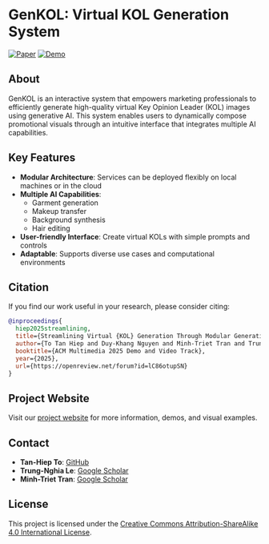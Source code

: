 # GenKOL: Virtual KOL Generation System

[![Paper](https://img.shields.io/badge/Paper-ACM%20Multimedia%202025-blue)](https://openreview.net/forum?id=lC86otupSN)
[![Demo](https://img.shields.io/badge/Demo-Available-green)](https://drive.google.com/drive/folders/1Ixlo26cPvpc6G9clRlsmvsy6fzSrQGci)

## About

GenKOL is an interactive system that empowers marketing professionals to efficiently generate high-quality virtual Key Opinion Leader (KOL) images using generative AI. This system enables users to dynamically compose promotional visuals through an intuitive interface that integrates multiple AI capabilities.

## Key Features

- **Modular Architecture**: Services can be deployed flexibly on local machines or in the cloud
- **Multiple AI Capabilities**: 
  - Garment generation
  - Makeup transfer
  - Background synthesis
  - Hair editing
- **User-friendly Interface**: Create virtual KOLs with simple prompts and controls
- **Adaptable**: Supports diverse use cases and computational environments

## Citation

If you find our work useful in your research, please consider citing:

```bibtex
@inproceedings{
  hiep2025streamlining,
  title={Streamlining Virtual {KOL} Generation Through Modular Generative {AI} Architecture},
  author={To Tan Hiep and Duy-Khang Nguyen and Minh-Triet Tran and Trung-Nghia Le},
  booktitle={ACM Multimedia 2025 Demo and Video Track},
  year={2025},
  url={https://openreview.net/forum?id=lC86otupSN}
}
```

## Project Website

Visit our [project website](https://tanhiep-to.github.io/GenKOL.github.io/) for more information, demos, and visual examples.

## Contact

- **Tan-Hiep To**: [GitHub](https://github.com/TanHiep-To)
- **Trung-Nghia Le**: [Google Scholar](https://scholar.google.com/citations?user=n8ZQzx8AAAAJ&hl=en&oi=ao)
- **Minh-Triet Tran**: [Google Scholar](https://scholar.google.com/citations?hl=en&user=lt2ATkkAAAAJ)

## License

This project is licensed under the [Creative Commons Attribution-ShareAlike 4.0 International License](http://creativecommons.org/licenses/by-sa/4.0/).
